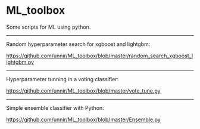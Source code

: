 # ML_toolbox
Some scripts for ML using python.

---
   Random hyperparameter search for xgboost and lightgbm: 
 
   https://github.com/unnir/ML_toolbox/blob/master/random_search_xgboost_lightgbm.py

---
   Hyperparameter tunning in a voting classifier:

   https://github.com/unnir/ML_toolbox/blob/master/vote_tune.py


---
   Simple ensemble classifier with Python:
   
   https://github.com/unnir/ML_toolbox/blob/master/Ensemble.py
